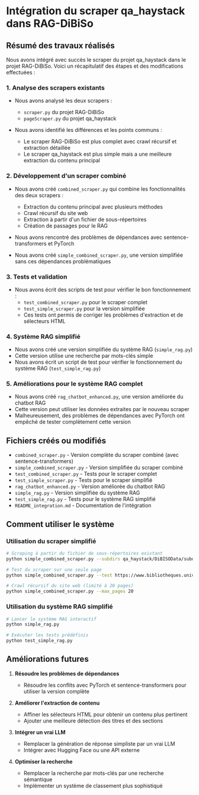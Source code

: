 # Intégration du scraper qa_haystack dans RAG-DiBiSo

## Résumé des travaux réalisés

Nous avons intégré avec succès le scraper du projet qa_haystack dans le projet RAG-DiBiSo. Voici un récapitulatif des étapes et des modifications effectuées :

### 1. Analyse des scrapers existants

- Nous avons analysé les deux scrapers :
  - `scraper.py` du projet RAG-DiBiSo
  - `pageScraper.py` du projet qa_haystack

- Nous avons identifié les différences et les points communs :
  - Le scraper RAG-DiBiSo est plus complet avec crawl récursif et extraction détaillée
  - Le scraper qa_haystack est plus simple mais a une meilleure extraction du contenu principal

### 2. Développement d'un scraper combiné

- Nous avons créé `combined_scraper.py` qui combine les fonctionnalités des deux scrapers :
  - Extraction du contenu principal avec plusieurs méthodes
  - Crawl récursif du site web
  - Extraction à partir d'un fichier de sous-répertoires
  - Création de passages pour le RAG

- Nous avons rencontré des problèmes de dépendances avec sentence-transformers et PyTorch
- Nous avons créé `simple_combined_scraper.py`, une version simplifiée sans ces dépendances problématiques

### 3. Tests et validation

- Nous avons écrit des scripts de test pour vérifier le bon fonctionnement :
  - `test_combined_scraper.py` pour le scraper complet
  - `test_simple_scraper.py` pour la version simplifiée
  - Ces tests ont permis de corriger les problèmes d'extraction et de sélecteurs HTML

### 4. Système RAG simplifié

- Nous avons créé une version simplifiée du système RAG (`simple_rag.py`)
- Cette version utilise une recherche par mots-clés simple
- Nous avons écrit un script de test pour vérifier le fonctionnement du système RAG (`test_simple_rag.py`)

### 5. Améliorations pour le système RAG complet

- Nous avons créé `rag_chatbot_enhanced.py`, une version améliorée du chatbot RAG
- Cette version peut utiliser les données extraites par le nouveau scraper
- Malheureusement, des problèmes de dépendances avec PyTorch ont empêché de tester complètement cette version

## Fichiers créés ou modifiés

- `combined_scraper.py` - Version complète du scraper combiné (avec sentence-transformers)
- `simple_combined_scraper.py` - Version simplifiée du scraper combiné
- `test_combined_scraper.py` - Tests pour le scraper complet
- `test_simple_scraper.py` - Tests pour le scraper simplifié
- `rag_chatbot_enhanced.py` - Version améliorée du chatbot RAG
- `simple_rag.py` - Version simplifiée du système RAG
- `test_simple_rag.py` - Tests pour le système RAG simplifié
- `README_integration.md` - Documentation de l'intégration

## Comment utiliser le système

### Utilisation du scraper simplifié

```bash
# Scraping à partir du fichier de sous-répertoires existant
python simple_combined_scraper.py --subdirs qa_haystack/DiBISOData/subdirectories.txt

# Test du scraper sur une seule page
python simple_combined_scraper.py --test https://www.bibliotheques.universite-paris-saclay.fr/explorer-les-ressources/chercher-un-document

# Crawl récursif du site web (limité à 20 pages)
python simple_combined_scraper.py --max_pages 20
```

### Utilisation du système RAG simplifié

```bash
# Lancer le système RAG interactif
python simple_rag.py

# Exécuter les tests prédéfinis
python test_simple_rag.py
```

## Améliorations futures

1. **Résoudre les problèmes de dépendances**
   - Résoudre les conflits avec PyTorch et sentence-transformers pour utiliser la version complète

2. **Améliorer l'extraction de contenu**
   - Affiner les sélecteurs HTML pour obtenir un contenu plus pertinent
   - Ajouter une meilleure détection des titres et des sections

3. **Intégrer un vrai LLM**
   - Remplacer la génération de réponse simpliste par un vrai LLM
   - Intégrer avec Hugging Face ou une API externe

4. **Optimiser la recherche**
   - Remplacer la recherche par mots-clés par une recherche sémantique
   - Implémenter un système de classement plus sophistiqué